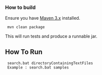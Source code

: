 ### How to build

Ensure you have [Maven 3.x](https://maven.apache.org/) installed.
 
```
 mvn clean package 
```

This will run tests and produce a runnable jar.

## How To Run

```
 search.bat directoryContainingTextFiles
 Example : search.bat samples
```
